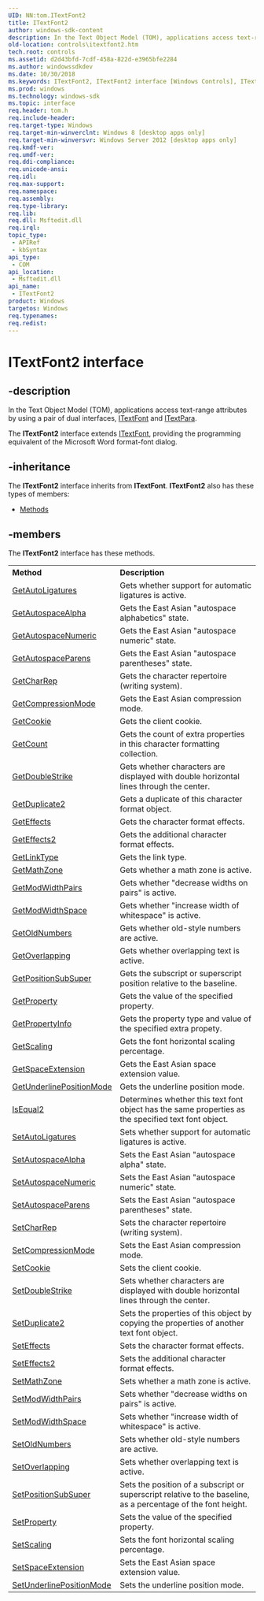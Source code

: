 ```yaml
---
UID: NN:tom.ITextFont2
title: ITextFont2
author: windows-sdk-content
description: In the Text Object Model (TOM), applications access text-range attributes by using a pair of dual interfaces, ITextFont and ITextPara.
old-location: controls\itextfont2.htm
tech.root: controls
ms.assetid: d2d43bfd-7cdf-458a-822d-e3965bfe2284
ms.author: windowssdkdev
ms.date: 10/30/2018
ms.keywords: ITextFont2, ITextFont2 interface [Windows Controls], ITextFont2 interface [Windows Controls],described, controls.itextfont2, tom/ITextFont2
ms.prod: windows
ms.technology: windows-sdk
ms.topic: interface
req.header: tom.h
req.include-header: 
req.target-type: Windows
req.target-min-winverclnt: Windows 8 [desktop apps only]
req.target-min-winversvr: Windows Server 2012 [desktop apps only]
req.kmdf-ver: 
req.umdf-ver: 
req.ddi-compliance: 
req.unicode-ansi: 
req.idl: 
req.max-support: 
req.namespace: 
req.assembly: 
req.type-library: 
req.lib: 
req.dll: Msftedit.dll
req.irql: 
topic_type:
 - APIRef
 - kbSyntax
api_type:
 - COM
api_location:
 - Msftedit.dll
api_name:
 - ITextFont2
product: Windows
targetos: Windows
req.typenames: 
req.redist: 
---
```


# ITextFont2 interface


## -description


In the Text Object Model (TOM), applications access text-range attributes by using a pair of dual interfaces, <a href="https://msdn.microsoft.com/e8e3ba98-808b-49c5-8764-96484fa33a6e">ITextFont</a> and <a href="https://msdn.microsoft.com/151d66eb-1bfd-4800-be45-5942ef11d0b8">ITextPara</a>.

The <b>ITextFont2</b> interface extends <a href="https://msdn.microsoft.com/e8e3ba98-808b-49c5-8764-96484fa33a6e">ITextFont</a>, providing the programming equivalent of the Microsoft Word format-font dialog.


## -inheritance

The <b xmlns:loc="http://microsoft.com/wdcml/l10n">ITextFont2</b> interface inherits from <b>ITextFont</b>. <b>ITextFont2</b> also has these types of members:
<ul>
<li><a href="https://docs.microsoft.com/">Methods</a></li>
</ul>

## -members

The <b>ITextFont2</b> interface has these methods.
<table class="members" id="memberListMethods">
<tr>
<th align="left" width="37%">Method</th>
<th align="left" width="63%">Description</th>
</tr>
<tr data="declared;">
<td align="left" width="37%">
<a href="https://msdn.microsoft.com/f8209c34-139c-45e6-b110-f6d3d76f5575">GetAutoLigatures</a>
</td>
<td align="left" width="63%">
Gets whether support for automatic ligatures is active.

</td>
</tr>
<tr data="declared;">
<td align="left" width="37%">
<a href="https://msdn.microsoft.com/3f2070e9-2909-4642-ade2-54ef9af9cfc8">GetAutospaceAlpha</a>
</td>
<td align="left" width="63%">
Gets the East Asian "autospace alphabetics" state.

</td>
</tr>
<tr data="declared;">
<td align="left" width="37%">
<a href="https://msdn.microsoft.com/448a461b-779a-457e-8206-2055a73c9b45">GetAutospaceNumeric</a>
</td>
<td align="left" width="63%">
Gets the East Asian "autospace numeric" state.

</td>
</tr>
<tr data="declared;">
<td align="left" width="37%">
<a href="https://msdn.microsoft.com/fce60349-cded-4cab-b2e5-4fad02d11195">GetAutospaceParens</a>
</td>
<td align="left" width="63%">
Gets the East Asian "autospace parentheses" state.

</td>
</tr>
<tr data="declared;">
<td align="left" width="37%">
<a href="https://msdn.microsoft.com/250b9fe9-8f63-4f6f-9b14-d6fdac3580b0">GetCharRep</a>
</td>
<td align="left" width="63%">
Gets the character repertoire (writing system).

</td>
</tr>
<tr data="declared;">
<td align="left" width="37%">
<a href="https://msdn.microsoft.com/3fefba0c-54a3-4013-8922-ba556ef785a6">GetCompressionMode</a>
</td>
<td align="left" width="63%">
Gets the East Asian compression mode.

</td>
</tr>
<tr data="declared;">
<td align="left" width="37%">
<a href="https://msdn.microsoft.com/f3e36338-8c88-4aaf-bbd0-c07a2228cb23">GetCookie</a>
</td>
<td align="left" width="63%">
Gets the client cookie.

</td>
</tr>
<tr data="declared;">
<td align="left" width="37%">
<a href="https://msdn.microsoft.com/0caca891-7c25-4b04-bda3-47de2f0ab6ce">GetCount</a>
</td>
<td align="left" width="63%">
Gets the count of extra properties in this character formatting collection.

</td>
</tr>
<tr data="declared;">
<td align="left" width="37%">
<a href="https://msdn.microsoft.com/9e599c29-4b47-4043-b9c7-75a736ca64fa">GetDoubleStrike</a>
</td>
<td align="left" width="63%">
Gets whether characters are displayed with double horizontal lines through the center.

</td>
</tr>
<tr data="declared;">
<td align="left" width="37%">
<a href="https://msdn.microsoft.com/dc6b979b-f837-4945-a35d-c5585d703bd1">GetDuplicate2</a>
</td>
<td align="left" width="63%">
Gets a duplicate of this character format object.

</td>
</tr>
<tr data="declared;">
<td align="left" width="37%">
<a href="https://msdn.microsoft.com/a182df7e-2024-48fc-9767-7110ffff0b4c">GetEffects</a>
</td>
<td align="left" width="63%">
Gets the character format effects.

</td>
</tr>
<tr data="declared;">
<td align="left" width="37%">
<a href="https://msdn.microsoft.com/6b28c995-33dd-4f5b-ac89-eec367e0a4d5">GetEffects2</a>
</td>
<td align="left" width="63%">
Gets the additional character format effects.

</td>
</tr>
<tr data="declared;">
<td align="left" width="37%">
<a href="https://msdn.microsoft.com/5405b2ce-52c9-4630-a091-3221820a4e0b">GetLinkType</a>
</td>
<td align="left" width="63%">
Gets the link type.

</td>
</tr>
<tr data="declared;">
<td align="left" width="37%">
<a href="https://msdn.microsoft.com/4da4d6d1-16e0-4891-9a60-c1330345e45a">GetMathZone</a>
</td>
<td align="left" width="63%">
Gets whether a math zone is active.

</td>
</tr>
<tr data="declared;">
<td align="left" width="37%">
<a href="https://msdn.microsoft.com/8fcbc781-42da-46aa-b231-3a8246eccd36">GetModWidthPairs</a>
</td>
<td align="left" width="63%">
Gets whether "decrease widths on pairs" is active.

</td>
</tr>
<tr data="declared;">
<td align="left" width="37%">
<a href="https://msdn.microsoft.com/6ce6250f-94e6-4a20-89cd-f3e9a83a9408">GetModWidthSpace</a>
</td>
<td align="left" width="63%">
Gets whether "increase width of whitespace" is active.

</td>
</tr>
<tr data="declared;">
<td align="left" width="37%">
<a href="https://msdn.microsoft.com/8e800840-5ca2-4fbf-94c2-d51aa73bf188">GetOldNumbers</a>
</td>
<td align="left" width="63%">
Gets whether old-style numbers are active.

</td>
</tr>
<tr data="declared;">
<td align="left" width="37%">
<a href="https://msdn.microsoft.com/26937777-a44b-4196-aa6b-f35787f934a9">GetOverlapping</a>
</td>
<td align="left" width="63%">
Gets whether overlapping text is active.

</td>
</tr>
<tr data="declared;">
<td align="left" width="37%">
<a href="https://msdn.microsoft.com/c7e53a94-b218-47d1-b366-3bbf7779516e">GetPositionSubSuper</a>
</td>
<td align="left" width="63%">
Gets the subscript or superscript position relative to the baseline.

</td>
</tr>
<tr data="declared;">
<td align="left" width="37%">
<a href="https://msdn.microsoft.com/1894788a-5612-43a2-af77-131d02fe1261">GetProperty</a>
</td>
<td align="left" width="63%">
Gets the value of the specified property.

</td>
</tr>
<tr data="declared;">
<td align="left" width="37%">
<a href="https://msdn.microsoft.com/bea8f6da-f781-430f-b1cd-c28e11cc61bb">GetPropertyInfo</a>
</td>
<td align="left" width="63%">
Gets the property type and value of the specified extra propety.

</td>
</tr>
<tr data="declared;">
<td align="left" width="37%">
<a href="https://msdn.microsoft.com/4508d079-6f75-4842-a7e6-c2b9a99c826c">GetScaling</a>
</td>
<td align="left" width="63%">
Gets the font horizontal scaling percentage.

</td>
</tr>
<tr data="declared;">
<td align="left" width="37%">
<a href="https://msdn.microsoft.com/36623ab5-3584-49c7-aeba-c34cfc8053e6">GetSpaceExtension</a>
</td>
<td align="left" width="63%">
Gets the East Asian space extension value.

</td>
</tr>
<tr data="declared;">
<td align="left" width="37%">
<a href="https://msdn.microsoft.com/cd7a45be-05b0-4a43-90c8-0fd8393794c0">GetUnderlinePositionMode</a>
</td>
<td align="left" width="63%">
Gets the underline position mode.

</td>
</tr>
<tr data="declared;">
<td align="left" width="37%">
<a href="https://msdn.microsoft.com/c423bbdb-a108-4f29-8dc4-3dd35849f39a">IsEqual2</a>
</td>
<td align="left" width="63%">
Determines whether this text font object has the same properties as the specified text font object.

</td>
</tr>
<tr data="declared;">
<td align="left" width="37%">
<a href="https://msdn.microsoft.com/f40fecfe-3c3b-46f0-9edf-ba48236e50e7">SetAutoLigatures</a>
</td>
<td align="left" width="63%">
Sets whether support for automatic ligatures is active.

</td>
</tr>
<tr data="declared;">
<td align="left" width="37%">
<a href="https://msdn.microsoft.com/8a01677d-74c6-437b-8ee9-350c891c6c3f">SetAutospaceAlpha</a>
</td>
<td align="left" width="63%">
Sets the East Asian "autospace alpha" state.

</td>
</tr>
<tr data="declared;">
<td align="left" width="37%">
<a href="https://msdn.microsoft.com/7fd911c2-a765-4bbc-a14c-15665d5a4a16">SetAutospaceNumeric</a>
</td>
<td align="left" width="63%">
Sets the East Asian "autospace numeric" state.

</td>
</tr>
<tr data="declared;">
<td align="left" width="37%">
<a href="https://msdn.microsoft.com/9a9290e0-221e-454a-af9c-9d1bf5d37b5e">SetAutospaceParens</a>
</td>
<td align="left" width="63%">
Sets the East Asian "autospace parentheses" state.

</td>
</tr>
<tr data="declared;">
<td align="left" width="37%">
<a href="https://msdn.microsoft.com/6c57b5e5-a5c7-416a-851c-fc8ef16b5a9a">SetCharRep</a>
</td>
<td align="left" width="63%">
Sets the character repertoire (writing system).

</td>
</tr>
<tr data="declared;">
<td align="left" width="37%">
<a href="https://msdn.microsoft.com/834bb793-b4a8-40b6-b210-05d17332ddb8">SetCompressionMode</a>
</td>
<td align="left" width="63%">
Sets the East Asian compression mode.

</td>
</tr>
<tr data="declared;">
<td align="left" width="37%">
<a href="https://msdn.microsoft.com/d1b4c7a8-ba4c-482f-8431-14d45474ccc0">SetCookie</a>
</td>
<td align="left" width="63%">
Sets the client cookie.

</td>
</tr>
<tr data="declared;">
<td align="left" width="37%">
<a href="https://msdn.microsoft.com/bed8ce93-5c3a-43ee-b9c7-c1fd42481bbd">SetDoubleStrike</a>
</td>
<td align="left" width="63%">
Sets whether characters are displayed with double horizontal lines through the center.

</td>
</tr>
<tr data="declared;">
<td align="left" width="37%">
<a href="https://msdn.microsoft.com/aaaafed9-be20-40a2-beed-09703970452f">SetDuplicate2</a>
</td>
<td align="left" width="63%">
Sets the properties of this object by copying the properties of another text font object.

</td>
</tr>
<tr data="declared;">
<td align="left" width="37%">
<a href="https://msdn.microsoft.com/edfc882e-6f76-498f-ae3f-4978ea728d1b">SetEffects</a>
</td>
<td align="left" width="63%">
Sets the character format effects. 

</td>
</tr>
<tr data="declared;">
<td align="left" width="37%">
<a href="https://msdn.microsoft.com/fb4bfbe3-1e66-41ed-92e6-8d4f3877bdf0">SetEffects2</a>
</td>
<td align="left" width="63%">
Sets the additional character format effects. 

</td>
</tr>
<tr data="declared;">
<td align="left" width="37%">
<a href="https://msdn.microsoft.com/4e43d51a-3001-4611-8aa1-fcf8cc2655fc">SetMathZone</a>
</td>
<td align="left" width="63%">
Sets whether a math zone is active.

</td>
</tr>
<tr data="declared;">
<td align="left" width="37%">
<a href="https://msdn.microsoft.com/60117c84-18f9-49db-8d13-b55576874d2b">SetModWidthPairs</a>
</td>
<td align="left" width="63%">
Sets whether "decrease widths on pairs" is active.

</td>
</tr>
<tr data="declared;">
<td align="left" width="37%">
<a href="https://msdn.microsoft.com/df3ea127-1f47-4173-ad2c-0a7af4c8454c">SetModWidthSpace</a>
</td>
<td align="left" width="63%">
Sets whether "increase width of whitespace" is active.

</td>
</tr>
<tr data="declared;">
<td align="left" width="37%">
<a href="https://msdn.microsoft.com/f510781e-ede9-41dc-ae69-3b0ca52a6773">SetOldNumbers</a>
</td>
<td align="left" width="63%">
Sets whether old-style numbers are active.

</td>
</tr>
<tr data="declared;">
<td align="left" width="37%">
<a href="https://msdn.microsoft.com/40addd31-5c0e-45bd-a649-c65973ae8340">SetOverlapping</a>
</td>
<td align="left" width="63%">
Sets whether overlapping text is active.

</td>
</tr>
<tr data="declared;">
<td align="left" width="37%">
<a href="https://msdn.microsoft.com/3f78a91b-17a3-48ff-9ca0-1eb4f9c95be4">SetPositionSubSuper</a>
</td>
<td align="left" width="63%">
Sets the position of a subscript or superscript relative to the baseline, as a percentage of the font height.

</td>
</tr>
<tr data="declared;">
<td align="left" width="37%">
<a href="https://msdn.microsoft.com/c4d35fed-9bf5-431e-96c9-b1d51d51703a">SetProperty</a>
</td>
<td align="left" width="63%">
Sets the value of the specified property.

</td>
</tr>
<tr data="declared;">
<td align="left" width="37%">
<a href="https://msdn.microsoft.com/b5f26c0a-a1bd-4be8-84b8-92a6d0cfafdb">SetScaling</a>
</td>
<td align="left" width="63%">
Sets the font horizontal scaling percentage.

</td>
</tr>
<tr data="declared;">
<td align="left" width="37%">
<a href="https://msdn.microsoft.com/7388f414-f361-40e4-8a64-fc0643777f33">SetSpaceExtension</a>
</td>
<td align="left" width="63%">
Sets the East Asian space extension value.

</td>
</tr>
<tr data="declared;">
<td align="left" width="37%">
<a href="https://msdn.microsoft.com/31dff2d0-7165-42f0-b3d0-9cb679c738c3">SetUnderlinePositionMode</a>
</td>
<td align="left" width="63%">
Sets the underline position mode.

</td>
</tr>
</table> 

